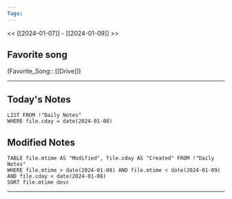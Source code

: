 ```yaml
---
Tags:
---
```

<< [[2024-01-07]] - [[2024-01-09]] >>
## Favorite song
(Favorite_Song:: [[Drive]])

___
## Today's Notes
```dataview
LIST FROM !"Daily Notes"
WHERE file.cday = date(2024-01-08)
```
## Modified Notes
```dataview
TABLE file.mtime AS "Modified", file.cday AS "Created" FROM !"Daily Notes" 
WHERE file.mtime > date(2024-01-08) AND file.mtime < date(2024-01-09) AND file.cday < date(2024-01-08)
SORT file.mtime desc
```
___
